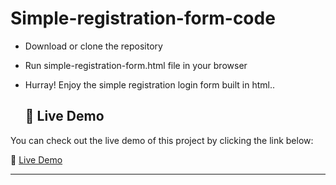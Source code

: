 # Simple-registration-form-code

- Download or clone the repository
- Run simple-registration-form.html file in your browser
- Hurray! Enjoy the simple registration login form built in html..

  ## 🚀 Live Demo

You can check out the live demo of this project by clicking the link below:

🔗 [Live Demo](https://khalid-randhawa.web.app/apps-projects/simple-registration-form.html)

---
